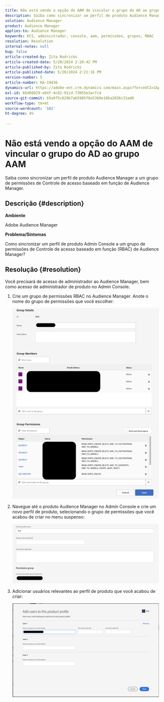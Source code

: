 ```yaml
---
title: Não está vendo a opção do AAM de vincular o grupo do AD ao grupo AAM
description: Saiba como sincronizar um perfil de produto Audience Manager a um grupo de permissões de Controle de acesso baseado em função de Audience Manager.
solution: Audience Manager
product: Audience Manager
applies-to: Audience Manager
keywords: KCS, administrador, console, aam, permissões, grupos, RBAC
resolution: Resolution
internal-notes: null
bug: false
article-created-by: Zita Rodricks
article-created-date: 5/20/2024 2:20:42 PM
article-published-by: Zita Rodricks
article-published-date: 5/20/2024 2:21:16 PM
version-number: 5
article-number: KA-19436
dynamics-url: https://adobe-ent.crm.dynamics.com/main.aspx?forceUCI=1&pagetype=entityrecord&etn=knowledgearticle&id=3ee60122-b416-ef11-9f8a-6045bd026dc7
exl-id: 6b466029-a94f-4c02-91cd-73055e3acfc4
source-git-commit: b5a9f5c620b7ab5905f6e5360e18ba2036c31ad6
workflow-type: tm+mt
source-wordcount: '162'
ht-degree: 4%

---
```


# Não está vendo a opção do AAM de vincular o grupo do AD ao grupo AAM


Saiba como sincronizar um perfil de produto Audience Manager a um grupo de permissões de Controle de acesso baseado em função de Audience Manager.

## Descrição {#description}


<b>Ambiente</b>

Adobe Audience Manager



<b>Problema/Sintomas</b>

Como sincronizar um perfil de produto Admin Console a um grupo de permissões de Controle de acesso baseado em função (RBAC) de Audience Manager?


## Resolução {#resolution}


Você precisará de acesso de administrador ao Audience Manager, bem como acesso de administrador de produto no Admin Console.

1. Crie um grupo de permissões RBAC no Audience Manager. Anote o nome do grupo de permissões que você escolher:



   ![](assets/5a5b40de-a9cf-ec11-a7b5-00224809c196.png)
2. Navegue até o produto Audience Manager no Admin Console e crie um novo perfil de produto, selecionando o grupo de permissões que você acabou de criar no menu suspenso:



   ![](assets/2689da02-aacf-ec11-a7b5-00224809c196.png)
3. Adicionar usuários relevantes ao perfil de produto que você acabou de criar:



   ![](assets/6a896e46-aacf-ec11-a7b5-00224809c196.png)
